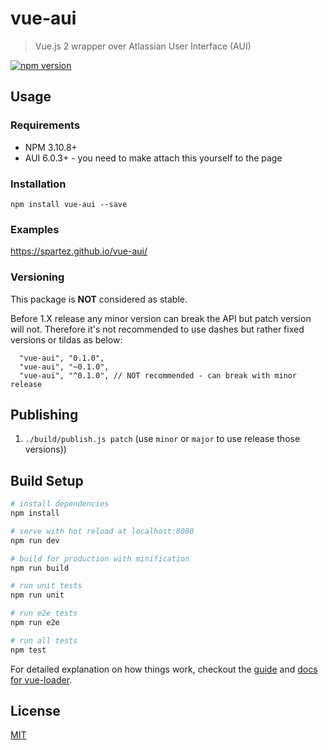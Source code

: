 # vue-aui

> Vue.js 2 wrapper over Atlassian User Interface (AUI)

[![npm version](https://badge.fury.io/js/vue-aui.svg)](https://badge.fury.io/js/vue-aui)

## Usage

### Requirements

* NPM 3.10.8+
* AUI 6.0.3+ - you need to make attach this yourself to the page

### Installation

```
npm install vue-aui --save
```

### Examples
https://spartez.github.io/vue-aui/

### Versioning
This package is **NOT** considered as stable. 

Before 1.X release any minor version can break the API but patch version will not.
Therefore it's not recommended to use dashes but rather fixed versions or tildas as below:

```
  "vue-aui", "0.1.0",
  "vue-aui", "~0.1.0",
  "vue-aui", "^0.1.0", // NOT recommended - can break with minor release
```

## Publishing

1. `./build/publish.js patch` (use `minor` or `major` to use release those versions))

## Build Setup

``` bash
# install dependencies
npm install

# serve with hot reload at localhost:8080
npm run dev

# build for production with minification
npm run build

# run unit tests
npm run unit

# run e2e tests
npm run e2e

# run all tests
npm test
```

For detailed explanation on how things work, checkout the [guide](http://vuejs-templates.github.io/webpack/) and [docs for vue-loader](http://vuejs.github.io/vue-loader).

## License
[MIT](LICENSE.md)
